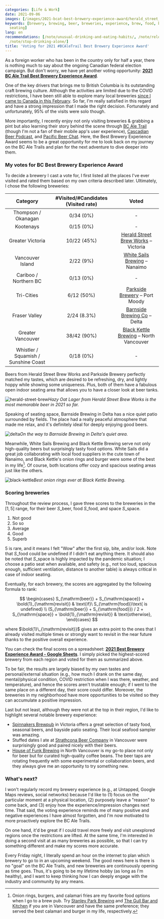 ```yaml
---
categories: [Life & Work]
date: 2021-09-06
images: [/images/2021-bcat-best-brewery-experience-award/herald_street_brew.jpeg]
keywords: [brewery, brewing, beer, breweries, experience, brew, food, beers, best,
  seating]
lang: en
recommendations: [/note/unusual-drinking-and-eating-habits/, /note/relocating-to-canada/,
  /note/stop-drinking-alone/]
title: 'Voting for 2021 #BCAleTrail Best Brewery Experience Award'
---
```

 
As a foreign worker who has been in the country only for half a year, there is nothing much to say about the ongoing Canadian federal election campaign. But don't worry, we have yet another voting opportunity: **[2021 BC Ale Trail Best Brewery Experience Award](https://bcaletrail.ca/2021-bcat-best-brewery-experience-award/)**.
 
One of the key drivers that brings me to British Columbia is its outstanding craft brewing culture. Although the activities are limited due to the COVID restrictions, I have been still able to explore many local breweries [since I came to Canada in this February](/note/relocating-to-canada/). So far, I'm really satisfied in this regard and have a strong impression that I made the right decision. Fortunately and unfortunately, 95% of the visits were solo though.
 
More importantly, I recently enjoy not only visiting breweries & grabbing a pint but also learning their story behind the scene through [BC Ale Trail](https://bcaletrail.ca/) (though I'm not a fan of their mobile app's user experience), [Cascadian Beer Podcast](https://cascadian.beer/), and [Pacific Beer Chat](https://pacificbeerchat.com/). Here, the Best Brewery Experience Award seems to be a great opportunity for me to look back on my journey on the BC Ale Trails and plan for the next adventure to dive deeper into them.
 
### My votes for BC Best Brewery Experience Award
 
To decide a brewery I cast a vote for, I first listed all the places I've ever visited and rated them based on my own criteria described later. Ultimately, I chose the following breweries:
 
| Category | #Visited/#Candidates (Visited rate) | Voted |
|:--:|:--:|:--:|
|Thompson / Okanagan| 0/34 (0%) |-|
|Kootenays|0/15 (0%) |-|
|Greater Victoria|10/22 (45%)| [Herald Street Brew Works](https://www.heraldstreet.com/) – Victoria |
|Vancouver Island|2/22 (9%) | [White Sails Brewing](https://whitesailsbrewing.com/) – Nanaimo |
|Cariboo / Northern BC|0/13 (0%)|-|
|Tri-Cities|6/12 (50%)| [Parkside Brewery](https://www.theparksidebrewery.com/) – Port Moody |
|Fraser Valley|2/24 (8.3%)| [Barnside Brewing Co](https://barnsidebrewing.ca/) – Delta |
|Greater Vancouver|38/42 (90%)| [Black Kettle Brewing](https://www.blackkettlebrewing.com/) – North Vancouver |
|Whistler / Squamish / Sunshine Coast|0/18 (0%)|-||
 
Beers from Herald Street Brew Works and Parkside Brewery perfectly matched my tastes, which are desired to be refreshing, dry, and lightly hoppy while showing some uniqueness. Plus, both of them have a fabulous open indoor seating area that allows you to have a closer look at beer tanks.

![herald-street-brew](/images/2021-bcat-best-brewery-experience-award/herald_street_brew.jpeg)*Hazy Oat Lager from Herald Street Brew Works is the most memorable beer in 2021 so far.*
 
Speaking of seating space, Barnside Brewing in Delta has a nice quiet patio surrounded by fields. The place had a really peaceful atmosphere that made me relax, and it's definitely ideal for deeply enjoying good beers.

![delta](/images/2021-bcat-best-brewery-experience-award/delta.jpeg)*On the way to Barnside Brewing in Delta's quiet area.*

Meanwhile, White Sails Brewing and Black Kettle Brewing serve not only high-quality beers but surprisingly tasty food options. White Sails did a great job collaborating with local food suppliers in the cute town of Nanaimo, and Black Kettle's onion rings and burger were some of the best in my life[^1]. Of course, both locations offer cozy and spacious seating areas just like the others.

![black-kettle](/images/2021-bcat-best-brewery-experience-award/black_kettle.jpeg)*Best onion rings ever at Black Kettle Brewing.*

### Scoring breweries
 
Throughout the review process, I gave three scores to the breweries in the $[1, 5]$ range, for their beer $S\_{\mathrm{beer}}$, food $S\_{\mathrm{food}}$, and space $S\_{\mathrm{space}}$.
 
1. Not good
2. So so
3. Average
4. Good
5. Superb
 
5 is rare, and it means I felt "Wow" after the first sip, bite, and/or look. Note that $S\_{\mathrm{food}}$ could be undefined if I didn't eat anything there. It should also be noted that $S\_{\mathrm{space}}$ is highly impacted by the pandemic situation; I choose a patio seat when available, and safety (e.g., not too loud, spacious enough, sufficient ventilation, distance to another table) is always critical in case of indoor seating.
 
Eventually, for each brewery, the scores are aggregated by the following formula to rank:
 
$$
\begin{cases}
    S_{\mathrm{beer}} + S_{\mathrm{space}} + \bold{1}_{\mathrm{revisit}} & \text{if}\  S_{\mathrm{food}}\text{ is undefined} \\
    (S_{\mathrm{beer}} + S_{\mathrm{food}}) / 2 + S_{\mathrm{space}} + \bold{1}_{\mathrm{revisit}} & \text{otherwise},
\end{cases}
$$
 
where $\bold{1}\_{\mathrm{revisit}}$ gives an extra point to the ones that I already visited multiple times or strongly want to revisit in the near future thanks to the positive overall experience.
 
You can check the final scores on a spreadsheet: **[2021 Best Brewery Experience Award - Google Sheets](https://docs.google.com/spreadsheets/d/10f4WEW8OqGhxmw6Ps7ivVCm_E_koI9r3umfDwai04WQ/edit?usp=sharing)**. I simply picked the highest-scored brewery from each region and voted for them as summarized above.
 
To be fair, the results are largely biased by my own tastes and personal/external situation (e.g., how much I drank on the same day, mental/physical condition, COVID restriction when I was there, weather, and temperature), and hence the scores aren't trustable enough; if I went to the same place on a different day, their score could differ. Moreover, the breweries in my neighborhood have more opportunities to be visited so they can accumulate a positive impression.
 
Last but not least, although they were not at the top in their region, I'd like to highlight several notable brewery experience:
 
- [Spinnakers Brewpub](https://www.spinnakers.com/) in Victoria offers a great selection of tasty food, seasonal beers, and bayside patio seating. Their local seafood sampler was amazing.
- Stuffed dates I ate at [Strathcona Beer Company](https://www.strathconabeer.com/) in Vancouver were surprisingly good and paired nicely with their beers.
- [House of Funk Brewing](https://www.houseoffunkbrewing.com/) in North Vancouver is my go-to place not only for beer but for curated high-quality coffee beans. The beer taps are rotating frequently with some experimental or collaboration beers, and they always give me an opportunity to try something new.
 
### What's next?
 
I won't regularly record my brewery experience (e.g., at Untapped, Google Maps reviews, social networks) because I'd like to (1) focus on the particular moment at a physical location, (2) purposely leave a "reason" to come back, and (3) enjoy how the experience/impression changes next time. That said, the voting experience reminds me of many positive and negative experiences I have almost forgotten, and I'm now motivated to more proactively explore the BC Ale Trails.
 
On one hand, it'd be great if I could travel more freely and visit unexplored regions once the restrictions are lifted. At the same time, I'm interested in doing a second visit at as many breweries as possible, so that I can try something different and make my scores more accurate.
 
Every Friday night, I literally spend an hour on the internet to plan which brewery to go to in an upcoming weekend. The good news here is there is no "goal" on the BC Ale Trails, and new breweries are continuously opening as time goes. Thus, it's going to be my lifetime hobby (as long as I'm healthy), and I want to keep thinking how I can deeply engage with the industry and community by any means.
 
[^1]: Onion rings, burgers, and calamari fries are my favorite food options when I go to a brew pub. Try [Stanley Park Brewing](https://www.stanleyparkbrewing.com/) and [The Gull Bar and Kitchen](https://www.thegull.ca/) if you are in Vancouver and have the same preference; they served the best calamari and burger in my life, respectively.
